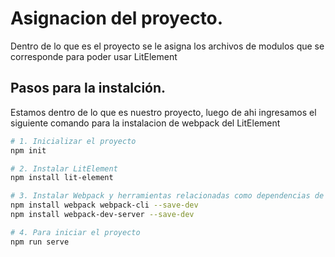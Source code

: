 # Asignacion del proyecto.

Dentro de lo que es el proyecto se le asigna los archivos de modulos que se corresponde para poder usar LitElement

## Pasos para la instalción.

Estamos dentro de lo que es nuestro proyecto, luego de ahi ingresamos el siguiente comando para la instalacion de webpack del LitElement
```bash
# 1. Inicializar el proyecto
npm init

# 2. Instalar LitElement
npm install lit-element

# 3. Instalar Webpack y herramientas relacionadas como dependencias de desarrollo
npm install webpack webpack-cli --save-dev
npm install webpack-dev-server --save-dev

# 4. Para iniciar el proyecto
npm run serve
```
